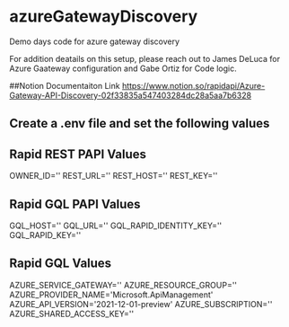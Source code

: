 # azureGatewayDiscovery
Demo days code for azure gateway discovery

For addition deatails on this setup, please reach out to James DeLuca for Azure Gaateway configuration and Gabe Ortiz for Code logic.

##Notion Documentaiton Link
https://www.notion.so/rapidapi/Azure-Gateway-API-Discovery-02f33835a547403284dc28a5aa7b6328


## Create a .env file and set the following values


## Rapid REST PAPI Values
OWNER_ID=''
REST_URL=''
REST_HOST=''
REST_KEY=''

## Rapid GQL PAPI Values
GQL_HOST=''
GQL_URL=''
GQL_RAPID_IDENTITY_KEY=''
GQL_RAPID_KEY=''

## Rapid GQL Values
AZURE_SERVICE_GATEWAY=''
AZURE_RESOURCE_GROUP=''
AZURE_PROVIDER_NAME='Microsoft.ApiManagement'
AZURE_API_VERSION='2021-12-01-preview'
AZURE_SUBSCRIPTION=''
AZURE_SHARED_ACCESS_KEY=''
